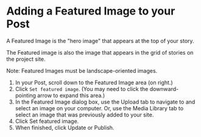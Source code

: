 # Adding a Featured Image to your Post

A Featured Image is the "hero image" that appears at the top of your story. 

The Featured image is also the image that appears in the grid of stories on the project site.

Note: Featured Images must be landscape-oriented images.

1. In your Post, scroll down to the Featured Image area (on right.)
2. Click `Set featured image`. (You may need to click the downward-pointing arrow to expand this area.)
3. In the Featured Image dialog box, use the Upload tab to navigate to and select an image on your computer. Or, use the Media Library tab to select an image that was previously added to your site.
4. Click Set featured image.
5. When finished, click Update or Publish.




